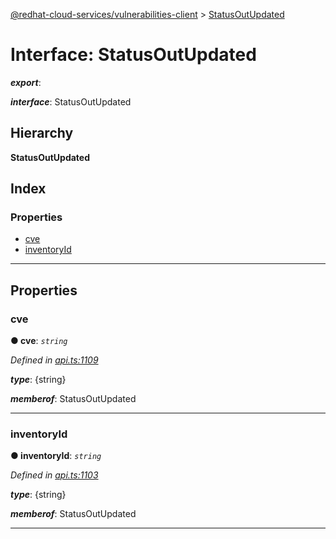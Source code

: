 [@redhat-cloud-services/vulnerabilities-client](../README.md) > [StatusOutUpdated](../interfaces/statusoutupdated.md)

# Interface: StatusOutUpdated

*__export__*: 

*__interface__*: StatusOutUpdated

## Hierarchy

**StatusOutUpdated**

## Index

### Properties

* [cve](statusoutupdated.md#cve)
* [inventoryId](statusoutupdated.md#inventoryid)

---

## Properties

<a id="cve"></a>

###  cve

**● cve**: *`string`*

*Defined in [api.ts:1109](https://github.com/RedHatInsights/javascript-clients/blob/master/packages/vulnerabilities/git-api/api.ts#L1109)*

*__type__*: {string}

*__memberof__*: StatusOutUpdated

___
<a id="inventoryid"></a>

###  inventoryId

**● inventoryId**: *`string`*

*Defined in [api.ts:1103](https://github.com/RedHatInsights/javascript-clients/blob/master/packages/vulnerabilities/git-api/api.ts#L1103)*

*__type__*: {string}

*__memberof__*: StatusOutUpdated

___

